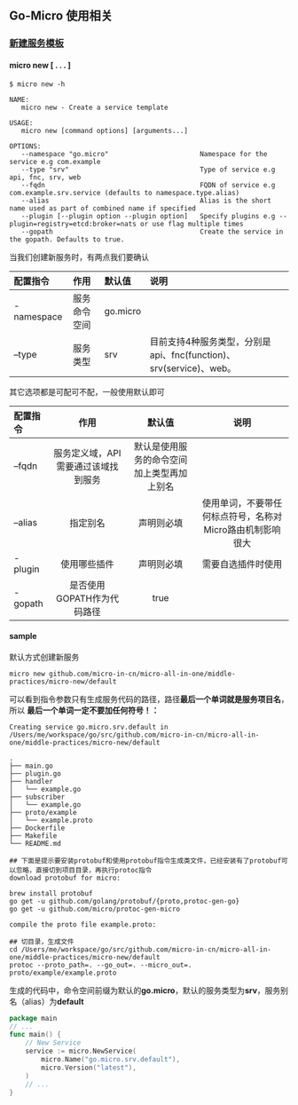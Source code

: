## Go-Micro 使用相关

### [新建服务模板](https://micro.mu/docs/cn/new.html)

#### micro new  [ . . . ]

```shell
$ micro new -h

NAME:
   micro new - Create a service template

USAGE:
   micro new [command options] [arguments...]

OPTIONS:
   --namespace "go.micro"                       Namespace for the service e.g com.example
   --type "srv"                                 Type of service e.g api, fnc, srv, web
   --fqdn                                       FQDN of service e.g com.example.srv.service (defaults to namespace.type.alias)
   --alias                                      Alias is the short name used as part of combined name if specified
   --plugin [--plugin option --plugin option]   Specify plugins e.g --plugin=registry=etcd:broker=nats or use flag multiple times
   --gopath                                     Create the service in the gopath. Defaults to true.
```



当我们创建新服务时，有两点我们要确认

| 配置指令   | 作用         | 默认值   | 说明                                                         |
| :--------- | :----------- | :------- | :----------------------------------------------------------- |
| -namespace | 服务命令空间 | go.micro |                                                              |
| –type      | 服务类型     | srv      | 目前支持4种服务类型，分别是api、fnc(function)、srv(service)、web。 |

其它选项都是可配可不配，一般使用默认即可

| 配置指令 |                作用                 |                   默认值                   |                           说明                            |
| :------- | :---------------------------------: | :----------------------------------------: | :-------------------------------------------------------: |
| –fqdn    | 服务定义域，API需要通过该域找到服务 | 默认是使用服务的命令空间加上类型再加上别名 |                                                           |
| –alias   |              指定别名               |                 声明则必填                 | 使用单词，不要带任何标点符号，名称对Micro路由机制影响很大 |
| -plugin  |            使用哪些插件             |                 声明则必填                 |                    需要自选插件时使用                     |
| -gopath  |     是否使用GOPATH作为代码路径      |                    true                    |                                                           |



#### sample

默认方式创建新服务

```
micro new github.com/micro-in-cn/micro-all-in-one/middle-practices/micro-new/default
```

可以看到指令参数只有生成服务代码的路径，路径**最后一个单词就是服务项目名**，所以 **最后一个单词一定不要加任何符号！：**

```
Creating service go.micro.srv.default in /Users/me/workspace/go/src/github.com/micro-in-cn/micro-all-in-one/middle-practices/micro-new/default

.
├── main.go
├── plugin.go
├── handler
│   └── example.go
├── subscriber
│   └── example.go
├── proto/example
│   └── example.proto
├── Dockerfile
├── Makefile
└── README.md

## 下面是提示要安装protobuf和使用protobuf指令生成类文件，已经安装有了protobuf可以忽略，直接切到项目目录，再执行protoc指令
download protobuf for micro:

brew install protobuf
go get -u github.com/golang/protobuf/{proto,protoc-gen-go}
go get -u github.com/micro/protoc-gen-micro

compile the proto file example.proto:

## 切目录，生成文件
cd /Users/me/workspace/go/src/github.com/micro-in-cn/micro-all-in-one/middle-practices/micro-new/default
protoc --proto_path=. --go_out=. --micro_out=. proto/example/example.proto
```

生成的代码中，命令空间前缀为默认的**go.micro**，默认的服务类型为**srv**，服务别名（alias）为**default**

```go
package main
// ...
func main() {
	// New Service
	service := micro.NewService(
		micro.Name("go.micro.srv.default"),
		micro.Version("latest"),
	)
    // ...
}
```



